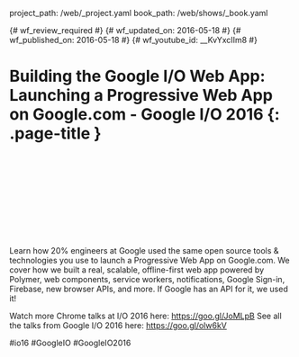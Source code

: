 project_path: /web/_project.yaml
book_path: /web/shows/_book.yaml

{# wf_review_required #}
{# wf_updated_on: 2016-05-18 #}
{# wf_published_on: 2016-05-18 #}
{# wf_youtube_id: __KvYxcIIm8 #}

# Building the Google I/O Web App: Launching a Progressive Web App on Google.com  - Google I/O 2016 {: .page-title }


<div class="video-wrapper">
  <iframe class="devsite-embedded-youtube-video" data-video-id="__KvYxcIIm8"
          data-autohide="1" data-showinfo="0" frameborder="0" allowfullscreen>
  </iframe>
</div>


Learn how 20% engineers at Google used the same open source tools & technologies you use to launch a Progressive Web App on Google.com. We cover how we built a real, scalable, offline-first web app powered by Polymer, web components, service workers, notifications, Google Sign-in, Firebase, new browser APIs, and more. If Google has an API for it, we used it! 

Watch more Chrome talks at I/O 2016 here: https://goo.gl/JoMLpB 
See all the talks from Google I/O 2016 here: https://goo.gl/olw6kV

#io16 #GoogleIO #GoogleIO2016
